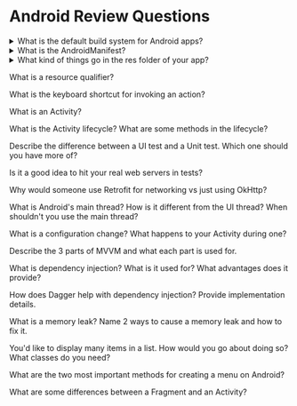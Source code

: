 # Android Review Questions

<details><summary>What is the default build system for Android apps?</summary>
<p>

The default build system for Android is Gradle. It fetches dependencies for you and can build 
multi-module applications. (Much) Older build systems include Maven and Ant, while companies like 
Uber use Buck.
</p>
</details>

<details><summary>What is the AndroidManifest?</summary>
<p>

AndroidManifest.xml is a required file for all Android apps. All major components of your app must 
be listed here, including Activities, your custom Application class, Services, and 
BroadcastReceivers. For more, see [Anatomy of an App][app_anatomy]. 
</p>
</details>

<details><summary>What kind of things go in the res folder of your app?</summary>
<p>

Most things that are not explicitly code go into the res folder. This includes images in the form of 
drawables, XML layouts, strings, and menu resource files. For more, see [Anatomy of an App][app_anatomy].
</p>
</details>

What is a resource qualifier?

What is the keyboard shortcut for invoking an action?

What is an Activity?

What is the Activity lifecycle? What are some methods in the lifecycle?

Describe the difference between a UI test and a Unit test. Which one should you have more of?

Is it a good idea to hit your real web servers in tests?

Why would someone use Retrofit for networking vs just using OkHttp?

What is Android's main thread? How is it different from the UI thread? When shouldn't you use the 
main thread?

What is a configuration change? What happens to your Activity during one?

Describe the 3 parts of MVVM and what each part is used for.

What is dependency injection? What is it used for? What advantages does it provide?

How does Dagger help with dependency injection? Provide implementation details.

What is a memory leak? Name 2 ways to cause a memory leak and how to fix it.

You'd like to display many items in a list. How would you go about doing so? What classes do you 
need?

What are the two most important methods for creating a menu on Android?

What are some differences between a Fragment and an Activity?

[app_anatomy]: lesson01/Lesson1_AnatomyOfAnApp.md
